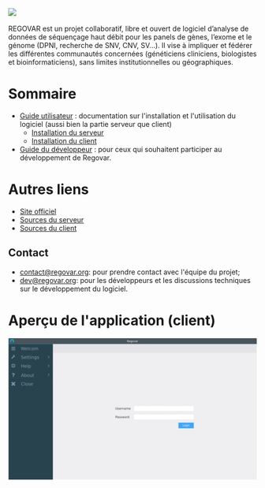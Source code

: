 <img src="https://raw.githubusercontent.com/REGOVAR/Regovar/master/logo/logotitle.color.png" height="150px"/>

REGOVAR est un projet collaboratif, libre et ouvert de logiciel d’analyse de données de séquençage haut débit pour les panels de gènes, l’exome et le génome (DPNI, recherche de SNV, CNV, SV...). Il vise à impliquer et fédérer les différentes communautés concernées (généticiens cliniciens, biologistes et bioinformaticiens), sans limites institutionnelles ou géographiques.

# Sommaire
 * [Guide utilisateur](user/presentation) : documentation sur l'installation et l'utilisation du logiciel (aussi bien la partie serveur que client)
   * [Installation du serveur](installation/server)
   * [Installation du client](installation/client)
 * [Guide du développeur](developper/community) : pour ceux qui souhaitent participer au développement de Regovar.

# Autres liens
 * [Site officiel](https://regovar.org)
 * [Sources du serveur](https://github.com/REGOVAR/Regovar)
 * [Sources du client](https://github.com/REGOVAR/QRegovar)

## Contact
 * contact@regovar.org: pour prendre contact avec l'équipe du projet;
 * dev@regovar.org: pour les développeurs et les discussions techniques sur le développement du logiciel.

# Aperçu de l'application (client)

![Aperçu](https://raw.githubusercontent.com/REGOVAR/QRegovar/781c155b1a0d640f757ea5677d223f3d9e347ab7/docs/mockup/mockup.gif)
